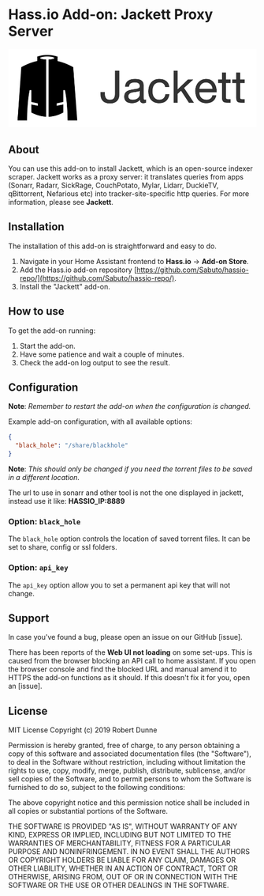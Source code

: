 # Hass.io Add-on: Jackett Proxy Server

![Jackett Logo](images/jackett-banner.png)

## About

You can use this add-on to install Jackett, which is an open-source indexer scraper. Jackett works as a proxy server: it translates queries from apps (Sonarr, Radarr, SickRage, CouchPotato, Mylar, Lidarr, DuckieTV, qBittorrent, Nefarious etc) into tracker-site-specific http queries. For more information, please see **Jackett**.

## Installation

The installation of this add-on is straightforward and easy to do.

1. Navigate in your Home Assistant frontend to **Hass.io** -> **Add-on Store**.
1. Add the Hass.io add-on repository [https://github.com/Sabuto/hassio-repo/](https://github.com/Sabuto/hassio-repo/).
1. Install the "Jackett" add-on.

## How to use

To get the add-on running:

1. Start the add-on.
1. Have some patience and wait a couple of minutes.
1. Check the add-on log output to see the result.

## Configuration

**Note**: _Remember to restart the add-on when the configuration is changed._

Example add-on configuration, with all available options:

```json
{
  "black_hole": "/share/blackhole"
}
```

**Note**: _This should only be changed if you need the torrent files to be saved in a different location._

The url to use in sonarr and other tool is not the one displayed in jackett, instead use it like: **HASSIO_IP:8889**

### Option: `black_hole`

The `black_hole` option controls the location of saved torrent files. It can be set to share, config or ssl folders.

### Option: `api_key`

The `api_key` option allow you to set a permanent api key that will not change.

## Support

In case you've found a bug, please open an issue on our GitHub [issue].

There has been reports of the **Web UI not loading** on some set-ups. This is caused from the browser blocking an API call to home assistant. If you open the browser console and find the blocked URL and manual amend it to HTTPS the add-on functions as it should. If this doesn't fix it for you, open an [issue].

## License

MIT License
Copyright (c) 2019 Robert Dunne

Permission is hereby granted, free of charge, to any person obtaining a copy of this software and associated documentation files (the "Software"), to deal in the Software without restriction, including without limitation the rights to use, copy, modify, merge, publish, distribute, sublicense, and/or sell copies of the Software, and to permit persons to whom the Software is furnished to do so, subject to the following conditions:

The above copyright notice and this permission notice shall be included in all copies or substantial portions of the Software.

THE SOFTWARE IS PROVIDED "AS IS", WITHOUT WARRANTY OF ANY KIND, EXPRESS OR IMPLIED, INCLUDING BUT NOT LIMITED TO THE WARRANTIES OF MERCHANTABILITY, FITNESS FOR A PARTICULAR PURPOSE AND NONINFRINGEMENT. IN NO EVENT SHALL THE AUTHORS OR COPYRIGHT HOLDERS BE LIABLE FOR ANY CLAIM, DAMAGES OR OTHER LIABILITY, WHETHER IN AN ACTION OF CONTRACT, TORT OR OTHERWISE, ARISING FROM, OUT OF OR IN CONNECTION WITH THE SOFTWARE OR THE USE OR OTHER DEALINGS IN THE SOFTWARE.
